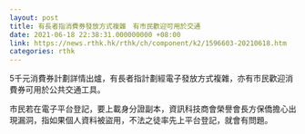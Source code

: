 ```yaml
---
layout: post
title: 有長者指消費券發放方式複雜　有市民歡迎可用於交通
date: 2021-06-18 22:38:31.000000000 +08:00
link: https://news.rthk.hk/rthk/ch/component/k2/1596603-20210618.htm
categories: rthk
---
```


5千元消費券計劃詳情出爐，有長者指計劃經電子發放方式複雜，亦有市民歡迎消費券可用於公共交通工具。

市民若在電子平台登記，要上載身分證副本，資訊科技商會榮譽會長方保僑擔心出現漏洞，指如果個人資料被盜用，不法之徒率先上平台登記，就會有問題。
